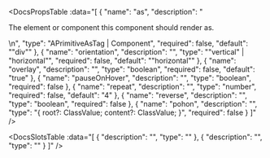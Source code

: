 <!-- This file was automatic generated. Do not edit it manually -->

<DocsPropsTable :data="[
  {
    "name": "as",
    "description": "<p>The element or component this component should render as.</p>\n",
    "type": "APrimitiveAsTag | Component",
    "required": false,
    "default": "\"div\""
  },
  {
    "name": "orientation",
    "description": "",
    "type": "\"vertical\" | \"horizontal\"",
    "required": false,
    "default": "\"horizontal\""
  },
  {
    "name": "overlay",
    "description": "",
    "type": "boolean",
    "required": false,
    "default": "true"
  },
  {
    "name": "pauseOnHover",
    "description": "",
    "type": "boolean",
    "required": false
  },
  {
    "name": "repeat",
    "description": "",
    "type": "number",
    "required": false,
    "default": "4"
  },
  {
    "name": "reverse",
    "description": "",
    "type": "boolean",
    "required": false
  },
  {
    "name": "pohon",
    "description": "",
    "type": "{ root?: ClassValue; content?: ClassValue; }",
    "required": false
  }
]" />

<DocsSlotsTable :data="[
  {
    "description": "",
    "type": ""
  },
  {
    "description": "",
    "type": ""
  }
]" />
